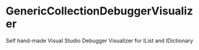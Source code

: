 # GenericCollectionDebuggerVisualizer
Self hand-made Visual Studio Debugger Visualizer for IList and IDictionary
